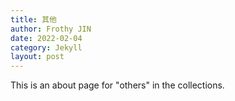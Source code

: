 ```yaml
---
title: 其他
author: Frothy JIN
date: 2022-02-04
category: Jekyll
layout: post
---
```


This is an about page for "others" in the collections.

